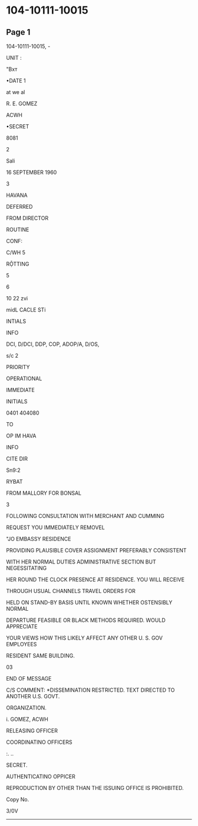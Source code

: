# 104-10111-10015

## Page 1

104-10111-10015, -

UNIT :

"Вхт

•DATE 1

at we al

R. E. GOMEZ

ACWH

•SECRET

8081

2

Sali

16 SEPTEMBER 1960

3

HAVANA

DEFERRED

FROM DIRECTOR

ROUTINE

CONF:

C/WH 5

RỘTTING

5

6

10 22 zvi

midL CACLE STi

INTIALS

INFO

DCI, D/DCI, DDP, COP, ADOP/A, D/OS,

s/c 2

PRIORITY

OPERATIONAL

IMMEDIATE

INITIALS

0401 404080

TO

OP IM HAVA

INFO

CITE DIR

Sn9:2

RYBAT

FROM MALLORY FOR BONSAL

3

FOLLOWING CONSULTATION WITH MERCHANT AND CUMMING

REQUEST YOU IMMEDIATELY REMOVEL

"JO EMBASSY RESIDENCE

PROVIDING PLAUSIBLE COVER ASSIGNMENT PREFERABLY CONSISTENT

WITH HER NORMAL DUTIES ADMINISTRATIVE SECTION BUT NEGESSITATING

HER ROUND THE CLOCK PRESENCE AT RESIDENCE. YOU WILL RECEIVE

THROUGH USUAL CHANNELS TRAVEL ORDERS FOR

HELD ON STAND-BY BASIS UNTIL KNOWN WHETHER OSTENSIBLY NORMAL

DEPARTURE FEASIBLE OR BLACK METHODS REQUIRED. WOULD APPRECIATE

YOUR VIEWS HOW THIS LIKELY AFFECT ANY OTHER U. S. GOV EMPLOYEES

RESIDENT SAME BUILDING.

03

END OF MESSAGE

C/S COMMENT: *DISSEMINATION RESTRICTED. TEXT DIRECTED TO ANOTHER U.S. GOVT.

ORGANIZATION.

i. GOMEZ, ACWH

RELEASING OFFICER

COORDINATINO OFFICERS

:. ..

SECRET.

AUTHENTICATINO OPPICER

REPRODUCTION BY OTHER THAN THE ISSUING OFFICE IS PROHIBITED.

Copy No.

3/0V

---

